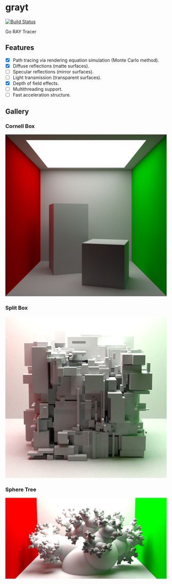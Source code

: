 # grayt

[![Build Status](https://travis-ci.org/peterstace/grayt.svg?branch=master)](https://travis-ci.org/peterstace/grayt)

Go RAY Tracer

## Features

- [X] Path tracing via rendering equation simulation (Monte Carlo method).
- [X] Diffuse reflections (matte surfaces).
- [ ] Specular reflections (mirror surfaces).
- [ ] Light transmission (transparent surfaces).
- [X] Depth of field effects.
- [ ] Multithreading support.
- [ ] Fast acceleration structure.

## Gallery

### Cornell Box

![Cornell Box](/gallery/out_q100000.png)

### Split Box

![Split Box](/gallery/splitbox[wnNQ9molxVk]_720x720_q5000.png)

### Sphere Tree

![Sphere Tree](/gallery/sphere_tree[1Fq0zJkUpGk]_820x410_q5000.png)
